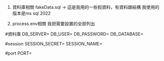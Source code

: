 1. 資料庫相關
fakeData.sql -> 這是我用的一些假資料，有資料跟結構
我使用的版本是ms sql 2022

2. process.env相關
我把需要設置的全部列出

#資料庫
DB_SERVER=
DB_USER=
DB_PASSWORD=
DB_DATABASE=

#session
SESSION_SECRET=
SESSION_NAME=

#port
PORT=
